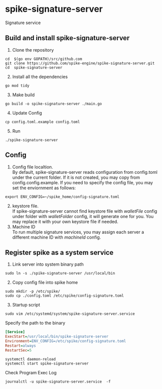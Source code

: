 # spike-signature-server
Signature service

## Build and install spike-signature-server
1. Clone the repository
```shell
cd  $(go env GOPATH)/src/github.com
git clone https://github.com/spike-engine/spike-signature-server.git
cd  spike-signature-server
```
2. Install all the dependencies
```shell
go mod tidy
```
3. Make build
```shell
go build -o spike-signature-server ./main.go
```
4. Update Config
```
cp config.toml.example config.toml
```
5. Run
```
./spike-signature-server
```

## Config 

1. Config file localtion.  
By default, spike-signature-server reads configuration from config.toml under the current folder. If it is not created, you may copy from config.config.example. If you need to specify the config file, you may set the enviornment as follows:
```
export ENV_CONFIG=~/spike_home/config-signature.toml
```
2. keystore file.  
If spike-signature-server cannot find keystore file with *walletFile* config under folder with *walletFolder* config, it will generate one for you. You may replace it with your own keystore file if needed.
3. Machine ID  
To run multiple signature services, you may assign each server a different machine ID with *machineId* config.

## Register spike as a system service
1. Link server into system binary path
```
sudo ln -s ./spike-signature-server /usr/local/bin
```
2. Copy config file into spike home
```
sudo mkdir -p /etc/spike/
sudo cp ./config.toml /etc/spike/config-signature.toml
```
3. Startup script
```shell
sudo vim /etc/systemd/system/spike-signature-server.service
```
Specify the path to the binary
```ini
[Service] 
ExecStart=/usr/local/bin/spike-signature-server
Environment=ENV_CONFIG=/etc/spike/config-signature.toml
Restart=always
RestartSec=5
```
```shell
systemctl daemon-reload
systemctl start spike-signature-server
```
Check Program Exec Log 
```shell
journalctl -u spike-signature-server.service  -f 
```
